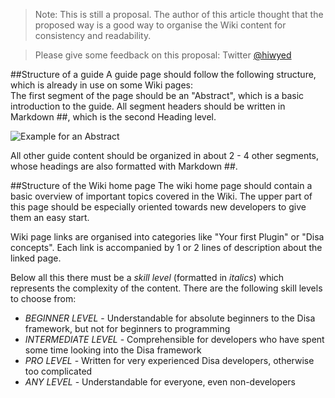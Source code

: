 > Note: This is still a proposal. The author of this article thought that the proposed way is a good way to organise the Wiki content for consistency and readability.

> Please give some feedback on this proposal: Twitter [@hiwyed](//twitter.com/hiwyed)

##Structure of a guide
A guide page should follow the following structure, which is already in use on some Wiki pages:  
The first segment of the page should be an "Abstract", which is a basic introduction to the guide.
All segment headers should be written in Markdown \#\#, which is the second Heading level.

![Example for an Abstract](http://s24.postimg.org/m9wdd5k2t/abstract_demo.png)

All other guide content should be organized in about 2 - 4 other segments, whose headings are also formatted with Markdown \#\#.

##Structure of the Wiki home page
The wiki home page should contain a basic overview of important topics covered in the Wiki. The upper part of this page should be especially oriented towards new developers to give them an easy start.

Wiki page links are organised into categories like "Your first Plugin" or "Disa concepts". Each link is accompanied by 1 or 2 lines of description about the linked page.

Below all this there must be a *skill level* (formatted in *italics*) which represents the complexity of the content. There are the following skill levels to choose from:  
- *BEGINNER LEVEL* - Understandable for absolute beginners to the Disa framework, but not for beginners to programming
- *INTERMEDIATE LEVEL* - Comprehensible for developers who have spent some time looking into the Disa framework  
- *PRO LEVEL* - Written for very experienced Disa developers, otherwise too complicated  
- *ANY LEVEL* - Understandable for everyone, even non-developers  